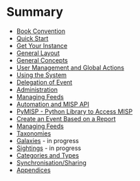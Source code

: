 # Summary

* [Book Convention](book-convention/README.md)
* [Quick Start](quick-start/README.md)
* [Get Your Instance](get-your-instance/README.md)
* [General Layout](general-layout/README.md)
* [General Concepts](general-concepts/README.md)
* [User Management and Global Actions](user-management/README.md)
* [Using the System](using-the-system/README.md)
* [Delegation of Event](delegation/README.md)
* [Administration](administration/README.md)
* [Managing Feeds](managing-feeds/README.md)
* [Automation and MISP API](automation/README.md)
* [PyMISP - Python Library to Access MISP](pymisp/README.md)
* [Create an Event Based on a Report](create-event-report/README.md)
* [Managing Feeds](managing-feeds/README.md)
* [Taxonomies](taxonomy/README.md)
* [Galaxies](galaxy/README.md) - in progress
* [Sightings](sightings/README.md) - in progress
* [Categories and Types](categories-and-types/README.md)
* [Synchronisation/Sharing](sharing/README.md)
* [Appendices](appendices/README.md)

